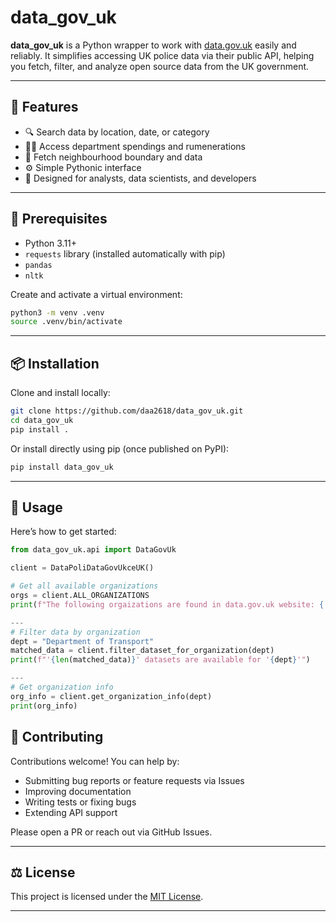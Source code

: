 # data_gov_uk

**data_gov_uk** is a Python wrapper to work with [data.gov.uk](https://data.gov.uk) easily and reliably. It simplifies accessing UK police data via their public API, helping you fetch, filter, and analyze open source data from the UK government.

---

## 🚀 Features

- 🔍 Search data by location, date, or category
- 🧑‍✈️ Access department spendings and rumenerations
- 🧩 Fetch neighbourhood boundary and data
- ⚙️ Simple Pythonic interface
- 🧪 Designed for analysts, data scientists, and developers

---

## 🧪 Prerequisites

- Python 3.11+
- `requests` library (installed automatically with pip)
- `pandas`
- `nltk`

Create and activate a virtual environment:

```bash
python3 -m venv .venv
source .venv/bin/activate
```

---

## 📦 Installation

Clone and install locally:

```bash
git clone https://github.com/daa2618/data_gov_uk.git
cd data_gov_uk
pip install .
```

Or install directly using pip (once published on PyPI):

```bash
pip install data_gov_uk
```

---

## 🎯 Usage

Here’s how to get started:

```python
from data_gov_uk.api import DataGovUk

client = DataPoliDataGovUkceUK()

# Get all available organizations
orgs = client.ALL_ORGANIZATIONS
print(f"The following orgaizations are found in data.gov.uk website: {', '.join(orgs)}")

---
# Filter data by organization
dept = "Department of Transport"
matched_data = client.filter_dataset_for_organization(dept)
print(f"'{len(matched_data)}' datasets are available for '{dept}'")

---
# Get organization info
org_info = client.get_organization_info(dept)
print(org_info)

```

## 🧾 Contributing

Contributions welcome! You can help by:

- Submitting bug reports or feature requests via Issues
- Improving documentation
- Writing tests or fixing bugs
- Extending API support

Please open a PR or reach out via GitHub Issues.

---

## ⚖️ License

This project is licensed under the [MIT License](LICENSE).

---
